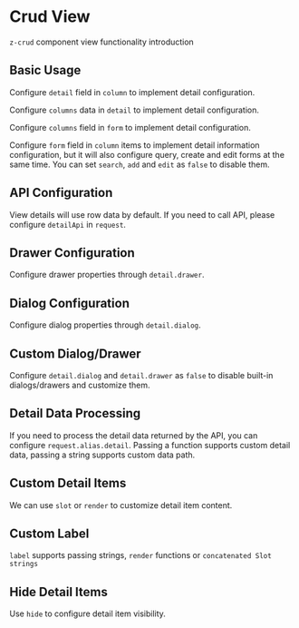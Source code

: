 # Crud View

`z-crud` component view functionality introduction

## Basic Usage

Configure `detail` field in `column` to implement detail configuration.

<preview path="../../demo/crud-view/normal.vue" />

Configure `columns` data in `detail` to implement detail configuration.

<preview path="../../demo/crud-view/normal-columns.vue" />

Configure `columns` field in `form` to implement detail configuration.

<preview path="../../demo/crud-view/normal-form.vue" />

Configure `form` field in `column` items to implement detail information configuration, but it will also configure query, create and edit forms at the same time. You can set `search`, `add` and `edit` as `false` to disable them.

<preview path="../../demo/crud-view/normal-column.vue" />

## API Configuration

View details will use row data by default. If you need to call API, please configure `detailApi` in `request`.

<preview path="../../demo/crud-view/detail-api.vue" />

## Drawer Configuration

Configure drawer properties through `detail.drawer`.

<preview path="../../demo/crud-view/drawer.vue" />

## Dialog Configuration

Configure dialog properties through `detail.dialog`.

<preview path="../../demo/crud-view/dialog.vue" />

## Custom Dialog/Drawer

Configure `detail.dialog` and `detail.drawer` as `false` to disable built-in dialogs/drawers and customize them.

<preview path="../../demo/crud-view/custom-dialog.vue" />

## Detail Data Processing

If you need to process the detail data returned by the API, you can configure `request.alias.detail`. Passing a function supports custom detail data, passing a string supports custom data path.

<preview path="../../demo/crud-view/transform-detail.vue" />

## Custom Detail Items

We can use `slot` or `render` to customize detail item content.

<preview path="../../demo/crud-view/custom-detail-item.vue" />

## Custom Label

`label` supports passing strings, `render` functions or `concatenated Slot strings`

<preview path="../../demo/crud-view/custom-label.vue" />

## Hide Detail Items

Use `hide` to configure detail item visibility.

<preview path="../../demo/crud-view/hide.vue" />
